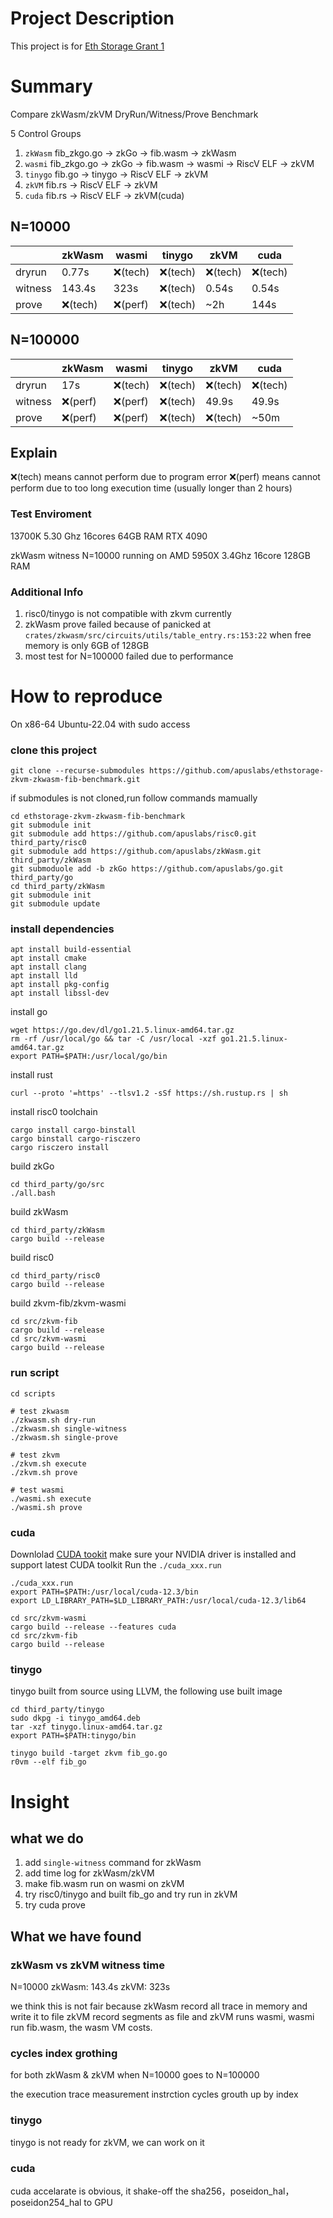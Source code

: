 # Project Description

This project is for [Eth Storage Grant 1](https://github.com/ethstorage/EthStorage-Grant?tab=readme-ov-file#grant-1)

# Summary

Compare zkWasm/zkVM DryRun/Witness/Prove Benchmark

5 Control Groups
1. `zkWasm` fib_zkgo.go -> zkGo -> fib.wasm -> zkWasm
2. `wasmi` fib_zkgo.go -> zkGo -> fib.wasm -> wasmi -> RiscV ELF -> zkVM
3. `tinygo` fib.go -> tinygo -> RiscV ELF -> zkVM
4. `zkVM` fib.rs -> RiscV ELF -> zkVM
5. `cuda` fib.rs -> RiscV ELF -> zkVM(cuda)

## N=10000
|         | zkWasm  | wasmi   | tinygo  | zkVM    | cuda    |
| ------- | ------- | ------- | ------- | ------- | ------- |
| dryrun  | 0.77s   | ❌(tech) | ❌(tech) | ❌(tech) | ❌(tech) |
| witness | 143.4s  | 323s    | ❌(tech) | 0.54s   | 0.54s   |
| prove   | ❌(tech) | ❌(perf) | ❌(tech) | ~2h     | 144s    |

## N=100000
|         | zkWasm  | wasmi   | tinygo  | zkVM    | cuda    |
| ------- | ------- | ------- | ------- | ------- | ------- |
| dryrun  | 17s     | ❌(tech) | ❌(tech) | ❌(tech) | ❌(tech) |
| witness | ❌(perf) | ❌(perf) | ❌(tech) | 49.9s   | 49.9s   |
| prove   | ❌(perf) | ❌(perf) | ❌(tech) | ❌(tech) | ~50m    |

## Explain

❌(tech) means cannot perform due to program error
❌(perf) means cannot perform due to too long execution time (usually longer than 2 hours)

### Test Enviroment

13700K 5.30 Ghz 16cores
64GB RAM
RTX 4090

zkWasm witness N=10000 running on
AMD 5950X 3.4Ghz 16core
128GB RAM

### Additional Info
1. risc0/tinygo is not compatible with zkvm currently
2. zkWasm prove failed because of panicked at `crates/zkwasm/src/circuits/utils/table_entry.rs:153:22` when free memory is only 6GB of 128GB
3. most test for N=100000 failed due to performance

# How to reproduce

On x86-64 Ubuntu-22.04 with sudo access

### clone this project

```
git clone --recurse-submodules https://github.com/apuslabs/ethstorage-zkvm-zkwasm-fib-benchmark.git
```

if submodules is not cloned,run follow commands mamually
```
cd ethstorage-zkvm-zkwasm-fib-benchmark
git submodule init
git submodule add https://github.com/apuslabs/risc0.git third_party/risc0
git submodule add https://github.com/apuslabs/zkWasm.git third_party/zkWasm
git submoduole add -b zkGo https://github.com/apuslabs/go.git third_party/go
cd third_party/zkWasm
git submodule init
git submodule update
```

### install dependencies

```
apt install build-essential
apt install cmake
apt install clang
apt install lld
apt install pkg-config
apt install libssl-dev
```

install go
```
wget https://go.dev/dl/go1.21.5.linux-amd64.tar.gz
rm -rf /usr/local/go && tar -C /usr/local -xzf go1.21.5.linux-amd64.tar.gz
export PATH=$PATH:/usr/local/go/bin
```

install rust
```
curl --proto '=https' --tlsv1.2 -sSf https://sh.rustup.rs | sh
```

install risc0 toolchain
```
cargo install cargo-binstall
cargo binstall cargo-risczero
cargo risczero install
```

build zkGo
```
cd third_party/go/src
./all.bash
```

build zkWasm
```
cd third_party/zkWasm
cargo build --release
```

build risc0
```
cd third_party/risc0
cargo build --release
```

build zkvm-fib/zkvm-wasmi
```
cd src/zkvm-fib
cargo build --release
cd src/zkvm-wasmi
cargo build --release
```

### run script

```
cd scripts

# test zkwasm
./zkwasm.sh dry-run
./zkwasm.sh single-witness
./zkwasm.sh single-prove

# test zkvm
./zkvm.sh execute
./zkvm.sh prove

# test wasmi
./wasmi.sh execute
./wasmi.sh prove
```

### cuda

Downlolad [CUDA tookit](https://developer.nvidia.com/cuda-downloads?target_os=Linux&target_arch=x86_64&Distribution=Ubuntu&target_version=22.04&target_type=runfile_local)
make sure your NVIDIA driver is installed and support latest CUDA toolkit
Run the `./cuda_xxx.run`

```
./cuda_xxx.run
export PATH=$PATH:/usr/local/cuda-12.3/bin
export LD_LIBRARY_PATH=$LD_LIBRARY_PATH:/usr/local/cuda-12.3/lib64
```

```
cd src/zkvm-wasmi
cargo build --release --features cuda
cd src/zkvm-fib
cargo build --release 
```


### tinygo

tinygo built from source using LLVM, the following use built image

```
cd third_party/tinygo
sudo dkpg -i tinygo_amd64.deb
tar -xzf tinygo.linux-amd64.tar.gz
export PATH=$PATH:tinygo/bin
```

```
tinygo build -target zkvm fib_go.go
r0vm --elf fib_go
```

# Insight

## what we do

1. add `single-witness` command for zkWasm
2. add time log for zkWasm/zkVM
3. make fib.wasm run on wasmi on zkVM
4. try risc0/tinygo and built fib_go and try run in zkVM
5. try cuda prove

## What we have found

### zkWasm vs zkVM witness time

N=10000
zkWasm: 143.4s
zkVM: 323s

we think this is not fair
because zkWasm record all trace in memory and write it to file
zkVM record segments as file
and zkVM runs wasmi, wasmi run fib.wasm, the wasm VM costs.

### cycles index grothing

for both zkWasm & zkVM
when N=10000 goes to N=100000

the execution trace measurement instrction cycles grouth up by index

### tinygo
tinygo is not ready for zkVM, we can work on it

### cuda
cuda accelarate is obvious, it shake-off the sha256，poseidon_hal，poseidon254_hal to GPU